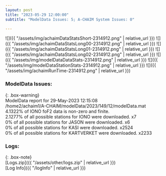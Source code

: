 ```yaml
---
layout: post
title: "2023-05-29 12:00:00"
subtitle: "ModelData Issues: 5; A-CHAIM System Issues: 0"

---
```


![]({{ "/assets/img/achaimDataStatsShort-2314912.png" | relative_url }})
![]({{ "/assets/img/achaimDataStatsLong00-2314912.png" | relative_url }})
![]({{ "/assets/img/achaimDataStatsLong01-2314912.png" | relative_url }})
![]({{ "/assets/img/achaimDataStatsLong02-2314912.png" | relative_url }})
![]({{ "/assets/img/modelDataDataStats-2314912.png" | relative_url }})
![]({{ "/assets/img/modelDataStationStats-2314912.png" | relative_url }})
![]({{ "/assets/img/achaimRunTime-2314912.png" | relative_url }})


### ModelData Issues:  
  
{: .box-warning}  
 ModelData report for 29-May-2023 12:15:08   
 /home2/achaim1/A-CHAIM/modelData/2023/149/12/modelData.mat   
 4.1322% of IONO foF2 data is non-zero and finite.   
 2.1277% of all possible stations for IONO were downloaded. x7   
 0% of all possible stations for JASON were downloaded. x6   
 0% of all possible stations for KASI were downloaded. x2524   
 0% of all possible stations for KARTVERKET were downloaded. x2233   
  


### Logs:  
  
{: .box-note}  
[Logs.zip]({{ "/assets/other/logs.zip" | relative_url }})  
[Log Info]({{ "/logInfo" | relative_url }})  
